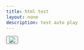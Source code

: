 ```yaml
---
title: html test
layout: none
description: test auto play
---
```

<button id="close" class="closing" onClick="javascript:close_clip()"><img src="sparknb.gif" /></button>